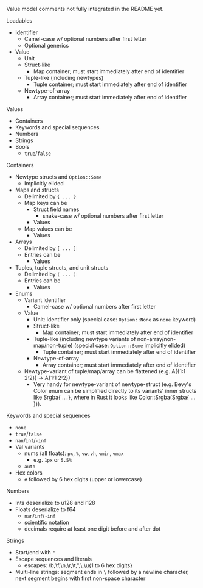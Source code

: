 Value model comments not fully integrated in the README yet.


Loadables
- Identifier
    - Camel-case w/ optional numbers after first letter
    - Optional generics
- Value
    - Unit
    - Struct-like
        - Map container; must start immediately after end of identifier
    - Tuple-like (including newtypes)
        - Tuple container; must start immediately after end of identifier
    - Newtype-of-array
        - Array container; must start immediately after end of identifier

Values
- Containers
- Keywords and special sequences
- Numbers
- Strings
- Bools
    - `true`/`false`

Containers
- Newtype structs and `Option::Some`
    - Implicitly elided
- Maps and structs
    - Delimited by `{ ... }`
    - Map keys can be
        - Struct field names
            - snake-case w/ optional numbers after first letter
        - Values
    - Map values can be
        - Values
- Arrays
    - Delimited by `[ ... ]`
    - Entries can be
        - Values
- Tuples, tuple structs, and unit structs
    - Delimited by `( ... )`
    - Entries can be
        - Values
- Enums
    - Variant identifier
        - Camel-case w/ optional numbers after first letter
    - Value
        - Unit: identifier only (special case: `Option::None` as `none` keyword)
        - Struct-like
            - Map container; must start immediately after end of identifier
        - Tuple-like (including newtype variants of non-array/non-map/non-tuple) (special case: `Option::Some` implicitly elided)
            - Tuple container; must start immediately after end of identifier
        - Newtype-of-array
            - Array container; must start immediately after end of identifier
    - Newtype-variant of tuple/map/array can be flattened (e.g. A({1:1 2:2}) -> A{1:1 2:2})
        - Very handy for newtype-variant of newtype-struct (e.g. Bevy's Color enum can be simplified directly to its variants' inner structs like Srgba{ ... }, where in Rust it looks like Color::Srgba(Srgba{ ... })).

Keywords and special sequences
- `none`
- `true`/`false`
- `nan`/`inf`/`-inf`
- Val variants
    - nums (all floats): `px`, `%`, `vw`, `vh`, `vmin`, `vmax`
        - e.g. `1px` or `5.5%`
    - `auto`
- Hex colors
    - `#` followed by 6 hex digits (upper or lowercase)

Numbers
- Ints deserialize to u128 and i128
- Floats deserialize to f64
    - `nan`/`inf`/`-inf`
    - scientific notation
    - decimals require at least one digit before and after dot

Strings
- Start/end with `"`
- Escape sequences and literals
    - escapes: \b,\f,\n,\r,\t,\",\\,\\u{1 to 6 hex digits}
- Multi-line strings: segment ends in `\` followed by a newline character, next segment begins with first non-space character
